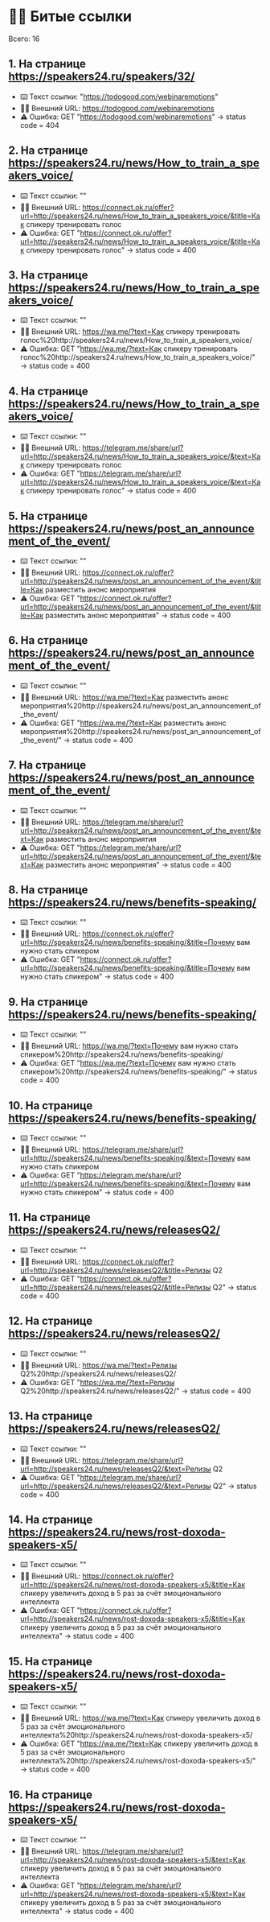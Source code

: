 # ⛓️‍💥 Битые ссылки

Всего: 16

## 1. На странице https://speakers24.ru/speakers/32/

- ⌨️ Текст ссылки: "https://todogood.com/webinaremotions"
- ⛓️‍💥 Внешний URL: https://todogood.com/webinaremotions
- ⚠️ Ошибка: GET "https://todogood.com/webinaremotions" → status code = 404

## 2. На странице https://speakers24.ru/news/How_to_train_a_speakers_voice/

- ⌨️ Текст ссылки: ""
- ⛓️‍💥 Внешний URL: https://connect.ok.ru/offer?url=http://speakers24.ru/news/How_to_train_a_speakers_voice/&title=Как спикеру тренировать голос
- ⚠️ Ошибка: GET "https://connect.ok.ru/offer?url=http://speakers24.ru/news/How_to_train_a_speakers_voice/&title=Как спикеру тренировать голос" → status code = 400

## 3. На странице https://speakers24.ru/news/How_to_train_a_speakers_voice/

- ⌨️ Текст ссылки: ""
- ⛓️‍💥 Внешний URL: https://wa.me/?text=Как спикеру тренировать голос%20http://speakers24.ru/news/How_to_train_a_speakers_voice/
- ⚠️ Ошибка: GET "https://wa.me/?text=Как спикеру тренировать голос%20http://speakers24.ru/news/How_to_train_a_speakers_voice/" → status code = 400

## 4. На странице https://speakers24.ru/news/How_to_train_a_speakers_voice/

- ⌨️ Текст ссылки: ""
- ⛓️‍💥 Внешний URL: https://telegram.me/share/url?url=http://speakers24.ru/news/How_to_train_a_speakers_voice/&text=Как спикеру тренировать голос
- ⚠️ Ошибка: GET "https://telegram.me/share/url?url=http://speakers24.ru/news/How_to_train_a_speakers_voice/&text=Как спикеру тренировать голос" → status code = 400

## 5. На странице https://speakers24.ru/news/post_an_announcement_of_the_event/

- ⌨️ Текст ссылки: ""
- ⛓️‍💥 Внешний URL: https://connect.ok.ru/offer?url=http://speakers24.ru/news/post_an_announcement_of_the_event/&title=Как разместить анонс мероприятия
- ⚠️ Ошибка: GET "https://connect.ok.ru/offer?url=http://speakers24.ru/news/post_an_announcement_of_the_event/&title=Как разместить анонс мероприятия" → status code = 400

## 6. На странице https://speakers24.ru/news/post_an_announcement_of_the_event/

- ⌨️ Текст ссылки: ""
- ⛓️‍💥 Внешний URL: https://wa.me/?text=Как разместить анонс мероприятия%20http://speakers24.ru/news/post_an_announcement_of_the_event/
- ⚠️ Ошибка: GET "https://wa.me/?text=Как разместить анонс мероприятия%20http://speakers24.ru/news/post_an_announcement_of_the_event/" → status code = 400

## 7. На странице https://speakers24.ru/news/post_an_announcement_of_the_event/

- ⌨️ Текст ссылки: ""
- ⛓️‍💥 Внешний URL: https://telegram.me/share/url?url=http://speakers24.ru/news/post_an_announcement_of_the_event/&text=Как разместить анонс мероприятия
- ⚠️ Ошибка: GET "https://telegram.me/share/url?url=http://speakers24.ru/news/post_an_announcement_of_the_event/&text=Как разместить анонс мероприятия" → status code = 400

## 8. На странице https://speakers24.ru/news/benefits-speaking/

- ⌨️ Текст ссылки: ""
- ⛓️‍💥 Внешний URL: https://connect.ok.ru/offer?url=http://speakers24.ru/news/benefits-speaking/&title=Почему вам нужно стать спикером
- ⚠️ Ошибка: GET "https://connect.ok.ru/offer?url=http://speakers24.ru/news/benefits-speaking/&title=Почему вам нужно стать спикером" → status code = 400

## 9. На странице https://speakers24.ru/news/benefits-speaking/

- ⌨️ Текст ссылки: ""
- ⛓️‍💥 Внешний URL: https://wa.me/?text=Почему вам нужно стать спикером%20http://speakers24.ru/news/benefits-speaking/
- ⚠️ Ошибка: GET "https://wa.me/?text=Почему вам нужно стать спикером%20http://speakers24.ru/news/benefits-speaking/" → status code = 400

## 10. На странице https://speakers24.ru/news/benefits-speaking/

- ⌨️ Текст ссылки: ""
- ⛓️‍💥 Внешний URL: https://telegram.me/share/url?url=http://speakers24.ru/news/benefits-speaking/&text=Почему вам нужно стать спикером
- ⚠️ Ошибка: GET "https://telegram.me/share/url?url=http://speakers24.ru/news/benefits-speaking/&text=Почему вам нужно стать спикером" → status code = 400

## 11. На странице https://speakers24.ru/news/releasesQ2/

- ⌨️ Текст ссылки: ""
- ⛓️‍💥 Внешний URL: https://connect.ok.ru/offer?url=http://speakers24.ru/news/releasesQ2/&title=Релизы Q2
- ⚠️ Ошибка: GET "https://connect.ok.ru/offer?url=http://speakers24.ru/news/releasesQ2/&title=Релизы Q2" → status code = 400

## 12. На странице https://speakers24.ru/news/releasesQ2/

- ⌨️ Текст ссылки: ""
- ⛓️‍💥 Внешний URL: https://wa.me/?text=Релизы Q2%20http://speakers24.ru/news/releasesQ2/
- ⚠️ Ошибка: GET "https://wa.me/?text=Релизы Q2%20http://speakers24.ru/news/releasesQ2/" → status code = 400

## 13. На странице https://speakers24.ru/news/releasesQ2/

- ⌨️ Текст ссылки: ""
- ⛓️‍💥 Внешний URL: https://telegram.me/share/url?url=http://speakers24.ru/news/releasesQ2/&text=Релизы Q2
- ⚠️ Ошибка: GET "https://telegram.me/share/url?url=http://speakers24.ru/news/releasesQ2/&text=Релизы Q2" → status code = 400

## 14. На странице https://speakers24.ru/news/rost-doxoda-speakers-x5/

- ⌨️ Текст ссылки: ""
- ⛓️‍💥 Внешний URL: https://connect.ok.ru/offer?url=http://speakers24.ru/news/rost-doxoda-speakers-x5/&title=Как спикеру увеличить доход в 5 раз за счёт эмоционального интеллекта
- ⚠️ Ошибка: GET "https://connect.ok.ru/offer?url=http://speakers24.ru/news/rost-doxoda-speakers-x5/&title=Как спикеру увеличить доход в 5 раз за счёт эмоционального интеллекта" → status code = 400

## 15. На странице https://speakers24.ru/news/rost-doxoda-speakers-x5/

- ⌨️ Текст ссылки: ""
- ⛓️‍💥 Внешний URL: https://wa.me/?text=Как спикеру увеличить доход в 5 раз за счёт эмоционального интеллекта%20http://speakers24.ru/news/rost-doxoda-speakers-x5/
- ⚠️ Ошибка: GET "https://wa.me/?text=Как спикеру увеличить доход в 5 раз за счёт эмоционального интеллекта%20http://speakers24.ru/news/rost-doxoda-speakers-x5/" → status code = 400

## 16. На странице https://speakers24.ru/news/rost-doxoda-speakers-x5/

- ⌨️ Текст ссылки: ""
- ⛓️‍💥 Внешний URL: https://telegram.me/share/url?url=http://speakers24.ru/news/rost-doxoda-speakers-x5/&text=Как спикеру увеличить доход в 5 раз за счёт эмоционального интеллекта
- ⚠️ Ошибка: GET "https://telegram.me/share/url?url=http://speakers24.ru/news/rost-doxoda-speakers-x5/&text=Как спикеру увеличить доход в 5 раз за счёт эмоционального интеллекта" → status code = 400
